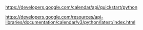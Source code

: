 https://developers.google.com/calendar/api/quickstart/python

https://developers.google.com/resources/api-libraries/documentation/calendar/v3/python/latest/index.html
